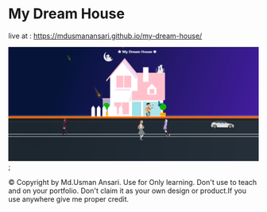 # My Dream House
live at : https://mdusmanansari.github.io/my-dream-house/

![thumbnail](./images/thumbnail.PNG);

© Copyright by Md.Usman Ansari. Use for Only learning. Don't use to teach and on your portfolio.  Don't claim it as your own design or product.If you use anywhere give me proper credit.
